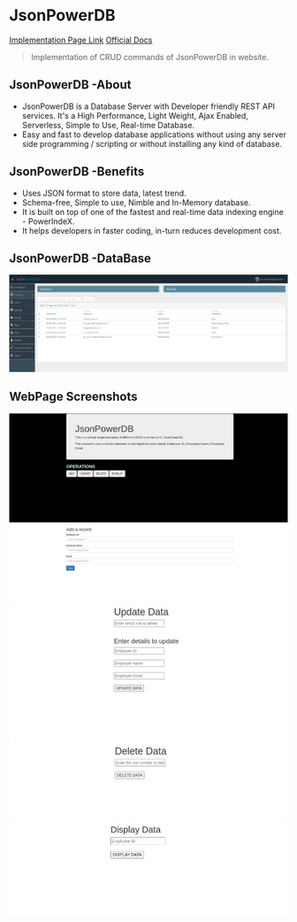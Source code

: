 # JsonPowerDB
[Implementation Page Link](https://subhamsagar524.github.io/JsonPowerDB/)
[Official Docs](http://login2explore.com/jpdb/docs.html)
> Implementation of CRUD commands of JsonPowerDB in website.

## JsonPowerDB -About
- JsonPowerDB is a Database Server with Developer friendly REST API services. It's a High Performance, Light Weight, Ajax Enabled, Serverless, Simple to Use, Real-time Database.
- Easy and fast to develop database applications without using any server side programming / scripting or without installing any kind of database.

## JsonPowerDB -Benefits
- Uses JSON format to store data, latest trend.
- Schema-free, Simple to use, Nimble and In-Memory database.
- It is built on top of one of the fastest and real-time data indexing engine - PowerIndeX.
- It helps developers in faster coding, in-turn reduces development cost.

## JsonPowerDB -DataBase
![DB](https://github.com/subhamsagar524/JsonPowerDB/blob/main/screenshots/db.png)

## WebPage Screenshots
![index](https://github.com/subhamsagar524/JsonPowerDB/blob/main/screenshots/index.png)
![add](https://github.com/subhamsagar524/JsonPowerDB/blob/main/screenshots/add.png)
![update](https://github.com/subhamsagar524/JsonPowerDB/blob/main/screenshots/update.png)
![delete](https://github.com/subhamsagar524/JsonPowerDB/blob/main/screenshots/delete.png)
![display](https://github.com/subhamsagar524/JsonPowerDB/blob/main/screenshots/display.png)

